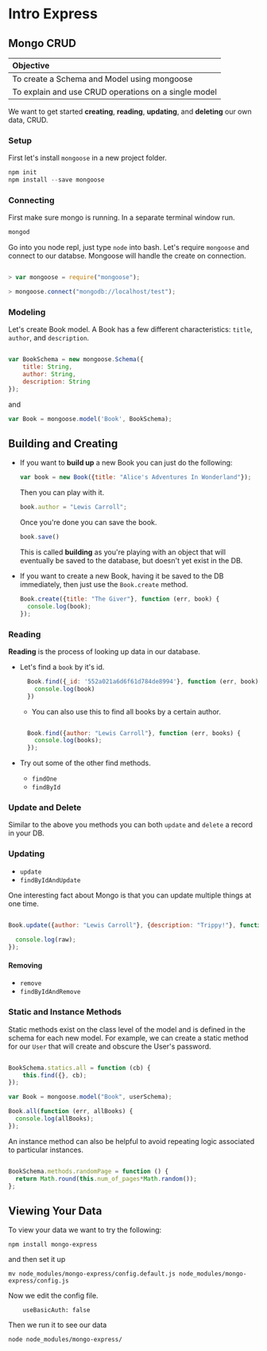 # Intro Express
## Mongo CRUD


| Objective |
| :--- |
| To create a Schema and Model using mongoose |
| To explain and use CRUD operations on a single model | 


We want to get started **creating**, **reading**, **updating**, and **deleting** our own data, CRUD.

### Setup

First let's install `mongoose` in a new project folder.

```javascript
npm init
npm install --save mongoose
```

### Connecting

First make sure mongo is running. In a separate terminal window run.

```bash
mongod
```

Go into you node repl, just type `node` into bash. Let's require `mongoose` and connect to our databse. Mongoose will handle the create on connection.


```javascript

> var mongoose = require("mongoose");

> mongoose.connect("mongodb://localhost/test");

```

### Modeling

Let's create Book model. A Book has a few different characteristics: `title`, `author`,  and `description`.


```javascript

var BookSchema = new mongoose.Schema({
    title: String,
    author: String,
    description: String
});
```

and 

```javascript
var Book = mongoose.model('Book', BookSchema);

```


## Building and Creating

* If you want to **build up** a new Book you can just do the following:

  ```javascript
  var book = new Book({title: "Alice's Adventures In Wonderland"});
  ```

  Then you can play with it.

  ```javascript
  book.author = "Lewis Carroll";
  ```

  Once you're done you can save the book.

  ```javascript
  book.save()
  ```

  This is called **building** as you're playing with an object that will eventually be saved to the database, but doesn't yet exist in the DB.

* If you want to create a new Book, having it be saved to the DB immediately, then just use the `Book.create` method.


  ```javascript
  Book.create({title: "The Giver"}, function (err, book) {
    console.log(book);
  });

  ```

### Reading

**Reading** is the process of looking up data in our database.


* Let's find a `book` by it's id. 

  ```javascript
    Book.find({_id: '552a021a6d6f61d784de8994'}, function (err, book) {
      console.log(book)
    })
  ```

  * You can also use this to find all books by a certain author.

  ```javascript

    Book.find({author: "Lewis Carroll"}, function (err, books) {
      console.log(books);
    });
  ```

* Try out some of the other find methods.
  * `findOne`
  * `findById`

### Update and Delete

Similar to the above you methods you can both `update` and `delete` a record in your DB.

### Updating

* `update`
* `findByIdAndUpdate`


One interesting fact about Mongo is that you can update multiple things at one time.

```javascript

Book.update({author: "Lewis Carroll"}, {description: "Trippy!"}, function (err, numAffected, raw) {
  
  console.log(raw);
});

```

#### Removing

* `remove`
* `findByIdAndRemove`



### Static and Instance Methods

Static methods exist on the class level of the model and is defined in the schema for each new model. For example, we can create a static method for our `User` that will create and obscure the User's password.


```javascript

BookSchema.statics.all = function (cb) {
	this.find({}, cb);
});

var Book = mongoose.model("Book", userSchema);

Book.all(function (err, allBooks) {
  console.log(allBooks);
});
```

An instance method can also be helpful to avoid repeating logic associated to particular instances. 


```javascript

BookSchema.methods.randomPage = function () {
  return Math.round(this.num_of_pages*Math.random());
};
```



## Viewing Your Data

To view your data we want to try the following:

```
npm install mongo-express
```

and then set it up


```
mv node_modules/mongo-express/config.default.js node_modules/mongo-express/config.js
```

Now we edit the config file.


```
	useBasicAuth: false	

```


Then we run it to see our data


```
node node_modules/mongo-express/
```

